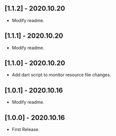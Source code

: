 ## [1.1.2] - 2020.10.20

* Modify readme.

## [1.1.1] - 2020.10.20

* Modify readme.

## [1.1.0] - 2020.10.20

* Add dart script to monitor resource file changes.

## [1.0.1] - 2020.10.16

* Modify readme.

## [1.0.0] - 2020.10.16

* First Release.

